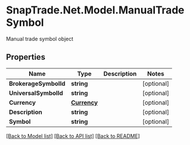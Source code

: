 # SnapTrade.Net.Model.ManualTradeSymbol
Manual trade symbol object

## Properties

Name | Type | Description | Notes
------------ | ------------- | ------------- | -------------
**BrokerageSymbolId** | **string** |  | [optional] 
**UniversalSymbolId** | **string** |  | [optional] 
**Currency** | [**Currency**](Currency.md) |  | [optional] 
**Description** | **string** |  | [optional] 
**Symbol** | **string** |  | [optional] 

[[Back to Model list]](../README.md#documentation-for-models) [[Back to API list]](../README.md#documentation-for-api-endpoints) [[Back to README]](../README.md)

